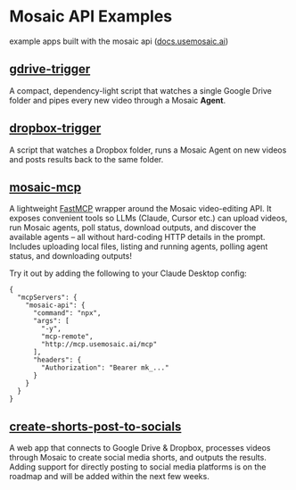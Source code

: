 # Mosaic API Examples

example apps built with the mosaic api ([docs.usemosaic.ai](https://docs.usemosaic.ai))

## [gdrive-trigger](https://github.com/mosaic-ai-labs/api-examples/tree/main/gdrive-trigger)

A compact, dependency-light script that watches a single Google Drive folder and pipes every new video through a Mosaic **Agent**.

## [dropbox-trigger](https://github.com/mosaic-ai-labs/api-examples/tree/main/dropbox-trigger)

A script that watches a Dropbox folder, runs a Mosaic Agent on new videos and posts results back to the same folder.

## [mosaic-mcp](https://github.com/mosaic-ai-labs/api-examples/tree/main/mosaic-mcp)

A lightweight [FastMCP](https://gofastmcp.com) wrapper around the Mosaic video-editing API.
It exposes convenient tools so LLMs (Claude, Cursor etc.) can upload
videos, run Mosaic agents, poll status, download outputs, and discover the
available agents – all without hard-coding HTTP details in the prompt.
Includes uploading local files, listing and running agents, polling agent
status, and downloading outputs!

Try it out by adding the following to your Claude Desktop config:

```jsonc
{
  "mcpServers": {
    "mosaic-api": {
      "command": "npx",
      "args": [
        "-y",
        "mcp-remote",
        "http://mcp.usemosaic.ai/mcp"
      ],
      "headers": {
        "Authorization": "Bearer mk_..."
      }
    }
  }
}
```

## [create-shorts-post-to-socials](https://github.com/mosaic-ai-labs/api-examples/tree/main/create-shorts-post-to-socials)

A web app that connects to Google Drive & Dropbox, processes videos through Mosaic to create social media shorts, and outputs the results.
Adding support for directly posting to social media platforms is on the roadmap and will be added within the next few weeks.




